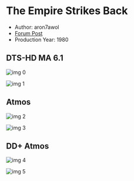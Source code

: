 # The Empire Strikes Back

* Author: aron7awol
* [Forum Post](https://www.avsforum.com/threads/bass-eq-for-filtered-movies.2995212/post-56914188)
* Production Year: 1980

## DTS-HD MA 6.1

![img 0](https://i.imgur.com/4UuxAAz.jpg)

![img 1](https://i.imgur.com/XZnKAx5.jpg)

## Atmos

![img 2](https://i.imgur.com/56wtqxc.jpg)

![img 3](https://i.imgur.com/ZVsqmfH.png)

## DD+ Atmos

![img 4](https://i.imgur.com/56wtqxc.jpg)

![img 5](https://i.imgur.com/ZVsqmfH.png)

